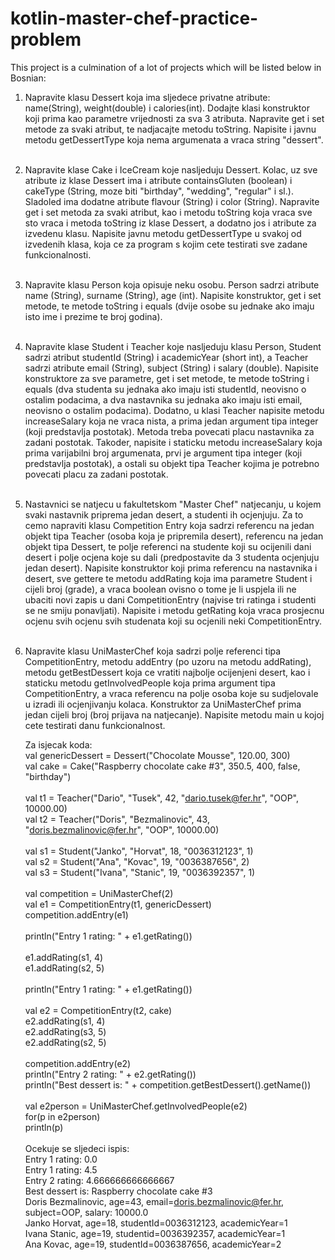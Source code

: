 # kotlin-master-chef-practice-problem

This project is a culmination of a lot of projects
which will be listed below in Bosnian:
1. Napravite klasu Dessert koja ima sljedece privatne atribute: name(String),
   weight(double) i calories(int). Dodajte klasi konstruktor koji prima kao
   parametre vrijednosti za sva 3 atributa. Napravite get i set metode za svaki
   atribut, te nadjacajte metodu toString. Napisite i javnu metodu getDessertType
   koja nema argumenata a vraca string "dessert". <br><br>

2. Napravite klase Cake i IceCream koje nasljeduju Dessert. Kolac, uz
   sve atribute iz klase Dessert ima i atribute containsGluten (boolean)
   i cakeType (String, moze biti "birthday", "wedding", "regular" i sl.).
   Sladoled ima dodatne atribute flavour (String) i color (String).
   Napravite get i set metoda za svaki atribut, kao i metodu toString koja
   vraca sve sto vraca i metoda toString iz klase Dessert, a dodatno jos i
   atribute za izvedenu klasu. Napisite javnu metodu getDessertType u svakoj
   od izvedenih klasa, koja ce za program s kojim cete testirati sve zadane
   funkcionalnosti.<br><br>

3. Napravite klasu Person koja opisuje neku osobu. Person sadrzi atribute
   name (String), surname (String), age (int). Napisite konstruktor, get
   i set metode, te metode toString i equals (dvije osobe su jednake ako
   imaju isto ime i prezime te broj godina).<br><br>

4. Napravite klase Student i Teacher koje nasljeduju klasu Person, Student
   sadrzi atribut studentId (String) i academicYear (short int), a Teacher
   sadrzi atribute email (String), subject (String) i salary (double).
   Napisite konstruktore za sve parametre, get i set metode, te metode
   toString i equals (dva studenta su jednaka ako imaju isti studentId,
   neovisno o ostalim podacima, a dva nastavnika su jednaka ako imaju isti
   email, neovisno o ostalim podacima). Dodatno, u klasi Teacher napisite
   metodu increaseSalary koja ne vraca nista, a prima jedan argument tipa
   integer (koji predstavlja postotak). Metoda treba povecati placu nastavnika
   za zadani postotak. Takoder, napisite i staticku metodu increaseSalary
   koja prima varijabilni broj argumenata, prvi je argument tipa integer
   (koji predstavlja postotak), a ostali su objekt tipa Teacher kojima je
   potrebno povecati placu za zadani postotak.<br><br>

5. Nastavnici se natjecu u fakultetskom "Master Chef" natjecanju, u kojem
   svaki nastavnik priprema jedan desert, a studenti ih ocjenjuju. Za to
   cemo napraviti klasu Competition Entry koja sadrzi referencu na jedan
   objekt tipa Teacher (osoba koja je pripremila desert), referencu na jedan
   objekt tipa Dessert, te polje referenci na studente koji su ocijenili dani
   desert i polje ocjena koje su dali (predpostavite da 3 studenta ocjenjuju
   jedan desert). Napisite konstruktor koji prima referencu na nastavnika i
   desert, sve gettere te metodu addRating koja ima parametre Student i cijeli
   broj (grade), a vraca boolean ovisno o tome je li uspjela ili ne ubaciti novi
   zapis u dani CompetitionEntry (najvise tri ratinga i studenti se ne smiju
   ponavljati). Napisite i metodu getRating koja vraca prosjecnu ocjenu svih
   ocjenu svih studenata koji su ocjenili neki CompetitionEntry.<br><br>

6. Napravite klasu UniMasterChef koja sadrzi polje referenci tipa
   CompetitionEntry, metodu addEntry (po uzoru na metodu addRating),
   metodu getBestDessert koja ce vratiti najbolje ocijenjeni desert,
   kao i staticku metodu getInvolvedPeople koja prima argument tipa
   CompetitionEntry, a vraca referencu na polje osoba koje su sudjelovale
   u izradi ili ocjenjivanju kolaca. Konstruktor za UniMasterChef prima
   jedan cijeli broj (broj prijava na natjecanje). Napisite metodu main
   u kojoj cete testirati danu funkcionalnost.

   Za isjecak koda:
   <br>
   val genericDessert = Dessert("Chocolate Mousse", 120.00, 300)<br>
   val cake = Cake("Raspberry chocolate cake #3", 350.5, 400, false, "birthday")<br>
   <br>
   val t1 = Teacher("Dario", "Tusek", 42, "dario.tusek@fer.hr", "OOP", 10000.00)<br>
   val t2 = Teacher("Doris", "Bezmalinovic", 43, "doris.bezmalinovic@fer.hr", "OOP", 10000.00)<br>
   <br>
   val s1 = Student("Janko", "Horvat", 18, "0036312123", 1)<br>
   val s2 = Student("Ana", "Kovac", 19, "0036387656", 2)<br>
   val s3 = Student("Ivana", "Stanic", 19, "0036392357", 1)<br>
   <br>
   val competition = UniMasterChef(2)<br>
   val e1 = CompetitionEntry(t1, genericDessert)<br>
   competition.addEntry(e1)<br>
   <br>
   println("Entry 1 rating: " + e1.getRating())<br>
   <br>
   e1.addRating(s1, 4)<br>
   e1.addRating(s2, 5)<br>
   <br>
   println("Entry 1 rating: " + e1.getRating())<br>
   <br>
   val e2 = CompetitionEntry(t2, cake)<br>
   e2.addRating(s1, 4)<br>
   e2.addRating(s3, 5)<br>
   e2.addRating(s2, 5)<br>
   <br>
   competition.addEntry(e2)<br>
   println("Entry 2 rating: " + e2.getRating())<br>
   println("Best dessert is: " + competition.getBestDessert().getName())<br>
   <br>
   val e2person = UniMasterChef.getInvolvedPeople(e2)<br>
   for(p in e2person)<br>
   println(p)<br><br>
   Ocekuje se sljedeci ispis:<br>
   Entry 1 rating: 0.0<br>
   Entry 1 rating: 4.5<br>
   Entry 2 rating: 4.666666666666667<br>
   Best dessert is: Raspberry chocolate cake #3<br>
   Doris Bezmalinovic, age=43, email=doris.bezmalinovic@fer.hr, subject=OOP, salary: 10000.0<br>
   Janko Horvat, age=18, studentId=0036312123, academicYear=1<br>
   Ivana Stanic, age=19, studentid=0036392357, academicYear=1<br>
   Ana Kovac, age=19, studentId=0036387656, academicYear=2<br>